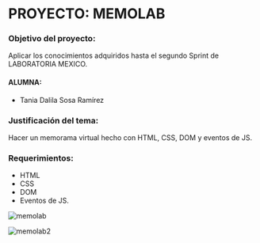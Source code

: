 # PROYECTO: MEMOLAB

### Objetivo del proyecto:
Aplicar los conocimientos adquiridos hasta el segundo Sprint de LABORATORIA MEXICO.

#### ALUMNA:

- Tania Dalila Sosa Ramírez

### Justificación del tema:
Hacer un memorama virtual hecho con HTML, CSS, DOM y eventos de JS.


### Requerimientos:

- HTML 
- CSS
- DOM 
- Eventos de JS.

![memolab](https://user-images.githubusercontent.com/32877064/38587795-73f3adea-3ce8-11e8-8977-92411c5bbb0b.png)

![memolab2](https://user-images.githubusercontent.com/32877064/38587798-7ab1efc0-3ce8-11e8-9e45-e3967dec6066.png)

